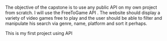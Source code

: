 The objective of the capstone is to use any public API on my own project from scratch. I will use the FreeToGame API . The website should display a variety of video games free to play and the user should be able to filter and manipulate his search via genre, name, platform and sort it perhaps.

This is my first project using API